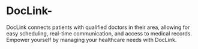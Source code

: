 # DocLink-
DocLink connects patients with qualified doctors in their area, allowing for easy scheduling, real-time communication, and access to medical records. Empower yourself by managing your healthcare needs with DocLink.
